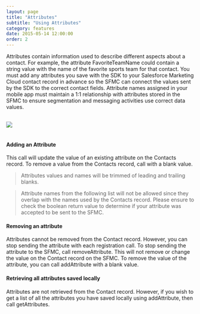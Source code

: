 ```yaml
---
layout: page
title: "Attributes"
subtitle: "Using Attributes"
category: features
date: 2015-05-14 12:00:00
order: 2
---
```

Attributes contain information used to describe different aspects about a contact. For example, the attribute FavoriteTeamName could contain a string value with the name of the favorite sports team for that contact. You must add any attributes you save with the SDK to your Salesforce Marketing Cloud contact record in advance so the SFMC can connect the values sent by the SDK to the correct contact fields. Attribute names assigned in your mobile app must maintain a 1:1 relationship with attributes stored in the SFMC to ensure segmentation and messaging activities use correct data values.

<br/>
 <img class="img-responsive" src="{{ site.baseurl }}/assets/Attributes_Step3.png" /><br/>
<br/>

#### Adding an Attribute

This call will update the value of an existing attribute on the Contacts record.  To remove a value from the Contacts record, call with a blank value.

<script src="https://gist.github.com/sfmc-mobilepushsdk/96f80418daaa274c36e3.js"></script>

> Attributes values and names will be trimmed of leading and trailing blanks.

> Attribute names from the following list will not be allowed since they overlap with the names used by the Contacts record.  Please ensure to check the boolean return value to determine if your attribute was accepted to be sent to the SFMC.

<script src="https://gist.github.com/sfmc-mobilepushsdk/34af56f4a7d4a1acd2a3.js"></script>

#### Removing an attribute

Attributes cannot be removed from the Contact record.  However, you can stop sending the attribute with each registration call.  To stop sending the attribute to the SFMC, call removeAttribute.  This will not remove or change the value on the Contact record on the SFMC.  To remove the value of the attribute, you can call addAttribute with a blank value.

<script src="https://gist.github.com/sfmc-mobilepushsdk/7c56c71f10332e279068.js"></script>

#### Retrieving all attributes saved locally

Attributes are not retrieved from the Contact record.  However, if you wish to get a list of all the attributes you have saved locally using addAttribute, then call getAttributes.

<script src="https://gist.github.com/sfmc-mobilepushsdk/bc224eb2e8c7d46ef4d0.js"></script>
